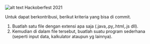 ![alt text](https://camo.githubusercontent.com/5a8d352f17e028b08d7afe24eeb3293740bf399826ee1e3726dbae93d685c2b7/68747470733a2f2f6861636b746f626572666573742e6469676974616c6f6365616e2e636f6d2f5f6e7578742f696d672f6c6f676f2d6861636b746f626572666573742d66756c6c2e663432653362312e737667)
Hackoberfest 2021

Untuk dapat berkontribusi, berikut kriteria yang bisa di commit.

1. Buatlah satu file dengan extensi apa saja (.java,.py,.html,.js dll).
2. Kemudian di dalam file tersebut, buatlah suatu program sederhana (seperti input data, kalkulator ataupun yg lainnya).
